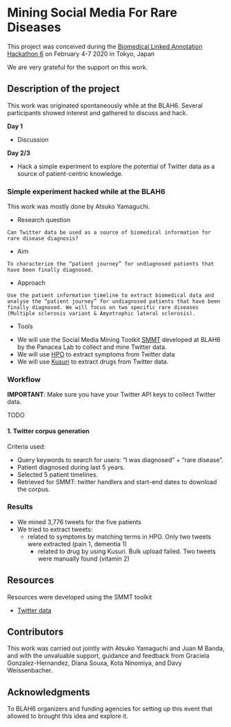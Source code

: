# Mining Social Media For Rare Diseases
This project was conceived during the [Biomedical Linked Annotation Hackathon 6](http://blah6.linkedannotation.org/) on February 4-7 2020 in Tokyo, Japan

We are very grateful for the support on this work.

## Description of the project
This work was originated spontaneously while at the BLAH6. Several participants showed interest and gathered to discuss and hack. 

**Day 1**
* Discussion

**Day 2/3**
* Hack a simple experiment to explore the potential of Twitter data as a source of patient-centric knowledge.

### Simple experiment hacked while at the BLAH6
This work was mostly done by Atsuko Yamaguchi.

* Research question
```
Can Twitter data be used as a source of biomedical information for rare disease diagnosis?
```

* Aim
```
To characterize the “patient journey” for undiagnosed patients that have been finally diagnosed. 
```

* Approach
```
Use the patient information timeline to extract biomedical data and analyse the “patient journey” for undiagnosed patients that have been finally diagnosed. We will focus on two specific rare diseases (Multiple sclerosis variant & Amyotrophic lateral sclerosis). 
```

* Tools
- We will use the Social Media Mining Toolkit [SMMT](https://github.com/thepanacealab/SMMT) developed at BLAH6 by the Panacea Lab to collect and mine Twitter data. 
- We will use [HPO](https://hpo.jax.org/) to extract symptoms from Twitter data
- We will use [Kusuri](https://hlp.ibi.upenn.edu/kusuri/home/) to extract drugs from Twitter data.


### Workflow
**IMPORTANT**: Make sure you have your Twitter API keys to collect Twitter data.

TODO


#### 1. Twitter corpus generation
Criteria used:
- Query keywords to search for users: “I was diagnosed” + “rare disease”. 
- Patient diagnosed during last 5 years.
- Selected 5 patient timelines. 
- Retrieved for SMMT: twitter handlers and start-end dates to download the corpus.


### Results
* We mined 3,776 tweets for the five patients
* We tried to extract tweets:
	* related to symptoms by matching terms in HPO. Only two tweets were extracted (pain 1, dementia 1)
        * related to drug by using Kusuri. Bulk upload failed. Two tweets were manually found (vitamin 2)


## Resources
Resources were developed using the SMMT toolkit

* [Twitter data](https://drive.google.com/file/d/1oH4VBBLp0zQVB5gjyLckuF-DQsoAP2TK/view?usp=sharing)


## Contributors
This work was carried out jointly with Atsuko Yamaguchi and Juan M Banda, and with the unvaluable support, guidance and feedback from Graciela Gonzalez-Hernandez, Diana Sousa, Kota Ninomiya, and Davy Weissenbacher.


## Acknowledgments
To BLAH6 organizers and funding agencies for setting up this event that allowed to brought this idea and explore it.

